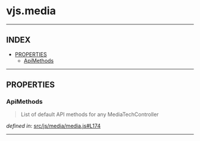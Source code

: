 <!-- GENERATED FROM SOURCE -->

# vjs.media


---

## INDEX

- [PROPERTIES](#properties)
  - [ApiMethods](#apimethods)

---

## PROPERTIES

### ApiMethods
> List of default API methods for any MediaTechController

_defined in_: [src/js/media/media.js#L174](https://github.com/videojs/video.js/blob/master/src/js/media/media.js#L174)

---

